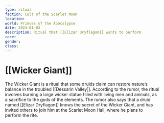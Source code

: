 ```yaml
---
type: ritual
faction: Cult of the Scarlet Moon
location: 
world: Princes of the Apocalypse
date: 2024-01-03
description: Ritual that [[Elizar Dryflagon]] wants to perform
race: 
gender: 
class:
---
```

# [[Wicker Giant]]

The Wicker Giant is a ritual that some druids claim can restore nature’s balance in the troubled [[Dessarin Valley]]. According to the rumor, the ritual involves burning a large wicker statue filled with living men and animals, as a sacrifice to the gods of the elements. The rumor also says that a druid named [[Elizar Dryflagon]] knows the secret of the Wicker Giant, and has invited others to join him at the Scarlet Moon Hall, where he plans to perform the rite.